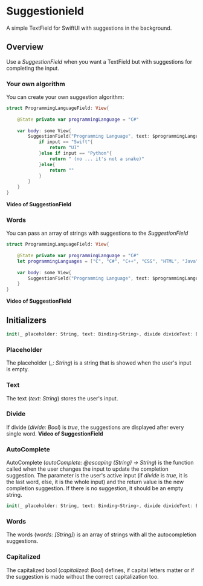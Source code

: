 # Suggestionield
A simple TextField for SwiftUI with suggestions in the background.

## Overview
Use a _SuggestionField_ when you want a TextField but with suggestions for completing the input. 

### Your own algorithm
You can create your own suggestion algorithm:
```swift
struct ProgrammingLanguageField: View{
    
    @State private var programmingLanguage = "C#"
    
    var body: some View{
        SuggestionField("Programming Language", text: $programmingLanguage) { input in
            if input == "Swift"{
                return "UI"
            }else if input == "Python"{
                return " (no ... it's not a snake)"
            }else{
                return ""
            }
        }
    }
}
```
__Video of SuggestionField__

### Words
You can pass an array of strings with suggestions to the _SuggestionField_

```swift
struct ProgrammingLanguageField: View{
    
    @State private var programmingLanguage = "C#"
    let programmingLanguages = ["C", "C#", "C++", "CSS", "HTML", "Java", "JavaScript", "Kotlin", "Objective-C", "Python", "Ruby", "Swift"]
    
    var body: some View{
        SuggestionField("Programming Language", text: $programmingLanguage, words: programmingLanguages)
    }
}

```
__Video of SuggestionField__

## Initializers

```swift
init(_ placeholder: String, text: Binding<String>, divide divideText: Bool = false, autoComplete: @escaping (String) -> String)
```
### Placeholder
The placeholder (_\_: String_) is a string that is showed when the user's input is empty.

### Text
The text (_text: String_) stores the user's input.

### Divide
If divide (_divide: Bool_) is _true_, the suggestions are displayed after every single word.
__Video of SuggestionField__

### AutoComplete
AutoComplete (_autoComplete: @escaping (String) -> String_) is the function called when the user changes the input to update the completion suggestion. The parameter is the user's active input (if _divide_ is _true_, it is the last word, else, it is the whole input) and the return value is the new completion suggestion. If there is no suggestion, it should be an empty string.

```swift
init(_ placeholder: String, text: Binding<String>, divide divideText: Bool = false, words: [String], capitalized: Bool = false)
```

### Words
The words (_words: [String]_) is an array of strings with all the autocompletion suggestions.

### Capitalized
The capitalized bool (_capitalized: Bool_) defines, if capital letters matter or if the suggestion is made without the correct capitalization too.
